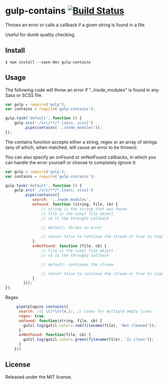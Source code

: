 # gulp-contains [![Build Status](https://travis-ci.org/callumacrae/gulp-contains.svg?branch=master)](https://travis-ci.org/callumacrae/gulp-contains)

Throws an error or calls a callback if a given string is found in a file.

Useful for dumb quality checking.

## Install

```
$ npm install --save-dev gulp-contains
```

## Usage

The following code will throw an error if "../node_modules" is found in any
Sass or SCSS file.

```js
var gulp = require('gulp');
var contains = require('gulp-contains');

gulp.task('default', function () {
	gulp.src('./src/**/*.{sass, scss}')
		.pipe(contains('../node_modules'));
});
```

The contains function accepts either a string, regex or an array of strings (any of
which, when matched, will cause an error to be thrown).

You can also specify an onFound or onNotFound callbacks, in which you can handle the error
yourself or choose to completely ignore it:

```js
var gulp = require('gulp');
var contains = require('gulp-contains');

gulp.task('default', function () {
	gulp.src('./src/**/*.{sass, scss}')
		.pipe(contains({
			search: '../node_modules',
			onFound: function (string, file, cb) {
				// string is the string that was found
				// file is the vinyl file object
				// cb is the through2 callback

				// default: throws an error

				// return false to continue the stream or true to stop the stream
			},
			onNotFound: function (file, cb) {
				// file is the vinyl file object
				// cb is the through2 callback

				// default: continues the stream

				// return false to continue the stream or true to stop the stream
			}
		}));
});
```

Regex

```js
    .pipe(plugins.contains({
      search: /([ \t]*\n){4,}/, // Looks for multiple empty lines
      regex: true,
      onFound: function(string, file, cb) {
        gutil.log(gutil.colors.red(filename(file), 'Not cleaned'));
      },
      onNotFound: function(file, cb) {
        gutil.log(gutil.colors.green(filename(file), 'Is clean'));
      }
    }))
```

## License

Released under the MIT license.
